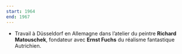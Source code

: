 ```yaml
---
start: 1964
end: 1967
---
```


- Travail à Düsseldorf en Allemagne dans l’atelier du peintre **Richard Matouschek**, fondateur avec **Ernst Fuchs** du réalisme fantastique Autrichien.
